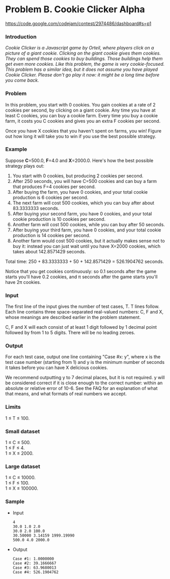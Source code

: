# Problem B. Cookie Clicker Alpha

https://code.google.com/codejam/contest/2974486/dashboard#s=p1

### Introduction

_Cookie Clicker is a Javascript game by Orteil, where players click on a picture of a giant cookie. Clicking on the giant cookie gives them cookies. They can spend those cookies to buy buildings. Those buildings help them get even more cookies. Like this problem, the game is very cookie-focused. This problem has a similar idea, but it does not assume you have played Cookie Clicker. Please don't go play it now: it might be a long time before you come back._

### Problem

In this problem, you start with 0 cookies. You gain cookies at a rate of 2 cookies per second, by clicking on a giant cookie. Any time you have at least C cookies, you can buy a cookie farm. Every time you buy a cookie farm, it costs you C cookies and gives you an extra F cookies per second.

Once you have X cookies that you haven't spent on farms, you win! Figure out how long it will take you to win if you use the best possible strategy.

### Example

Suppose **C**=500.0, **F**=4.0 and **X**=2000.0. Here's how the best possible strategy plays out:

1. You start with 0 cookies, but producing 2 cookies per second.  
2. After 250 seconds, you will have C=500 cookies and can buy a farm that produces F=4 cookies per second.  
3. After buying the farm, you have 0 cookies, and your total cookie production is 6 cookies per second.  
4. The next farm will cost 500 cookies, which you can buy after about 83.3333333 seconds.  
5. After buying your second farm, you have 0 cookies, and your total cookie production is 10 cookies per second.  
6. Another farm will cost 500 cookies, while you can buy after 50 seconds.  
7. After buying your third farm, you have 0 cookies, and your total cookie production is 14 cookies per second.  
8. Another farm would cost 500 cookies, but it actually makes sense not to buy it: instead you can just wait until you have X=2000 cookies, which takes about 142.8571429 seconds.  

Total time: 250 + 83.3333333 + 50 + 142.8571429 = 526.1904762 seconds.  

Notice that you get cookies continuously: so 0.1 seconds after the game starts you'll have 0.2 cookies, and π seconds after the game starts you'll have 2π cookies.

### Input

The first line of the input gives the number of test cases, T. T lines follow. Each line contains three space-separated real-valued numbers: C, F and X, whose meanings are described earlier in the problem statement.

C, F and X will each consist of at least 1 digit followed by 1 decimal point followed by from 1 to 5 digits. There will be no leading zeroes.

### Output

For each test case, output one line containing "Case #x: y", where x is the test case number (starting from 1) and y is the minimum number of seconds it takes before you can have X delicious cookies.

We recommend outputting y to 7 decimal places, but it is not required. y will be considered correct if it is close enough to the correct number: within an absolute or relative error of 10-6. See the FAQ for an explanation of what that means, and what formats of real numbers we accept.

### Limits

1 ≤ T ≤ 100.


### Small dataset

1 ≤ C ≤ 500.  
1 ≤ F ≤ 4.  
1 ≤ X ≤ 2000.

### Large dataset

1 ≤ C ≤ 10000.  
1 ≤ F ≤ 100.  
1 ≤ X ≤ 100000.

### Sample

* Input

      4
      30.0 1.0 2.0
      30.0 2.0 100.0
      30.50000 3.14159 1999.19990
      500.0 4.0 2000.0

* Output

      Case #1: 1.0000000
      Case #2: 39.1666667
      Case #3: 63.9680013
      Case #4: 526.1904762
